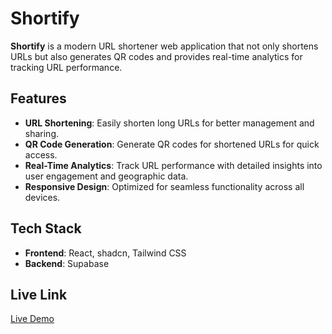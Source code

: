 # Shortify

**Shortify** is a modern URL shortener web application that not only shortens URLs but also generates QR codes and provides real-time analytics for tracking URL performance.

## Features

- **URL Shortening**: Easily shorten long URLs for better management and sharing.
- **QR Code Generation**: Generate QR codes for shortened URLs for quick access.
- **Real-Time Analytics**: Track URL performance with detailed insights into user engagement and geographic data.
- **Responsive Design**: Optimized for seamless functionality across all devices.

## Tech Stack

- **Frontend**: React, shadcn, Tailwind CSS
- **Backend**: Supabase

## Live Link

[Live Demo](https://shrtify.onrender.com)

